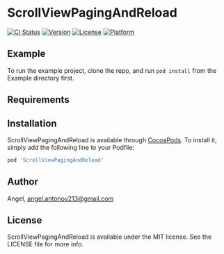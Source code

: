 # ScrollViewPagingAndReload

[![CI Status](https://img.shields.io/travis/Angel/ScrollViewPagingAndReload.svg?style=flat)](https://travis-ci.org/Angel/ScrollViewPagingAndReload)
[![Version](https://img.shields.io/cocoapods/v/ScrollViewPagingAndReload.svg?style=flat)](https://cocoapods.org/pods/ScrollViewPagingAndReload)
[![License](https://img.shields.io/cocoapods/l/ScrollViewPagingAndReload.svg?style=flat)](https://cocoapods.org/pods/ScrollViewPagingAndReload)
[![Platform](https://img.shields.io/cocoapods/p/ScrollViewPagingAndReload.svg?style=flat)](https://cocoapods.org/pods/ScrollViewPagingAndReload)

## Example

To run the example project, clone the repo, and run `pod install` from the Example directory first.

## Requirements

## Installation

ScrollViewPagingAndReload is available through [CocoaPods](https://cocoapods.org). To install
it, simply add the following line to your Podfile:

```ruby
pod 'ScrollViewPagingAndReload'
```

## Author

Angel, angel.antonov213@gmail.com

## License

ScrollViewPagingAndReload is available under the MIT license. See the LICENSE file for more info.
